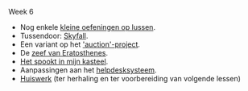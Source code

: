 Week 6

* Nog enkele [kleine oefeningen op lussen](lussen/lussen.md).
* Tussendoor: [Skyfall](skyfall/skyfall.md).
* Een variant op het ['auction'-project](auction/auction.md).
* De [zeef van Eratosthenes](zeef/zeef.md).
* [Het spookt in mijn kasteel](haunted/haunted.md).
* Aanpassingen aan het [helpdesksysteem](tech-support/tech-support.md).
* [Huiswerk](taken/lees6.md) (ter herhaling en ter voorbereiding van volgende lessen)
